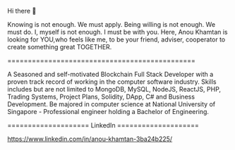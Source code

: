 Hi there 👋

Knowing is not enough. We must apply. Being willing is not enough. We must do.
I, myself is not enough. I must be with you.
Here, Anou Khamtan is looking for YOU,who feels like me, to be your friend, adviser, cooperator to create something great TOGETHER.

==============================================

A Seasoned and self-motivated Blockchain Full Stack Developer with a proven track record of working in the computer software industry.
Skills includes but are not limited to MongoDB, MySQL, NodeJS, ReactJS, PHP, Trading Systems, Project Plans, Solidity, DApp, C# and Business Development.
Be majored in computer science at National University of Singapore - Professional engineer holding a Bachelor of Engineering.

==================== LinkedIn ====================

https://www.linkedin.com/in/anou-khamtan-3ba24b225/

